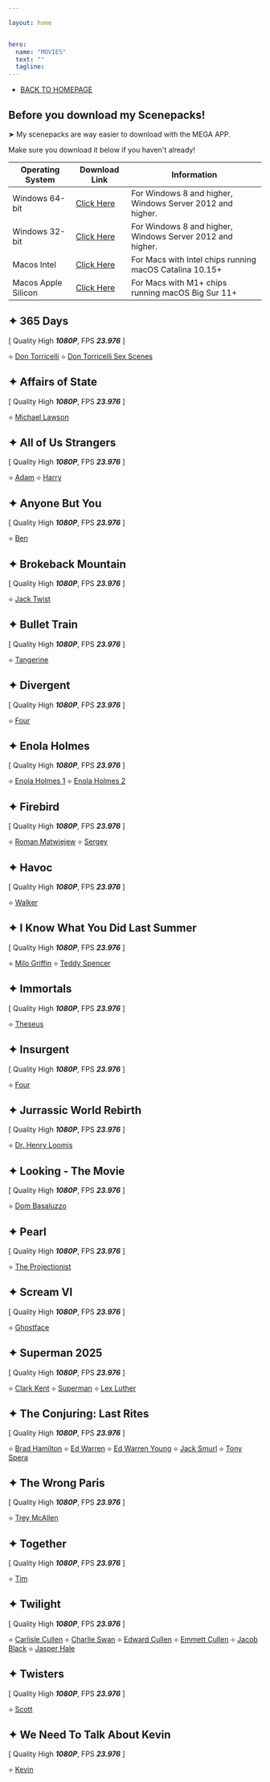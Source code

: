 ```yaml
---

layout: home


hero:
  name: "MOVIES"
  text: ""
  tagline: 
---
```


- [BACK TO HOMEPAGE](/index)

## Before you download my Scenepacks!
➤ My scenepacks are way easier to download with the MEGA APP.

Make sure you download it below if you haven't already!

| Operating System | Download Link | Information |
|---|---|---|
| Windows 64-bit | [Click Here](https://mega.nz/MEGAsyncSetup64.exe) | For Windows 8 and higher, Windows Server 2012 and higher. |
| Windows 32-bit | [Click Here](https://mega.nz/MEGAsyncSetup32.exe) | For Windows 8 and higher, Windows Server 2012 and higher. |
| Macos Intel | [Click Here](https://mega.nz/MEGAsyncSetup.dmg) | For Macs with Intel chips running macOS Catalina 10.15+ |
| Macos Apple Silicon | [Click Here](https://mega.nz/MEGAsyncSetupArm64.dmg) | For Macs with M1+ chips running macOS Big Sur 11+ |

## ✦ 365 Days
[ Quality High ___1080P___, FPS ___23.976___ ]

⟡ [Don Torricelli](https://mega.nz/file/wPI0BQ7Z#sZAq1TB6Pwpv29YKJkNeKGHAmfrKVwmRrAZ5EwCI8HU)
⟡ [Don Torricelli Sex Scenes](https://mega.nz/file/Fa5gjbqI#mTRRaHV-aLu71GLnHh4_r-WUMsKDsmFszoyRKKFxpCE)

## ✦ Affairs of State
[ Quality High ___1080P___, FPS ___23.976___ ]

⟡ [Michael Lawson](https://mega.nz/file/9awCCZCR#dIVgv7PupEM_vOObziUttjU8L52vtuFiU97Z64g9_i4)

## ✦ All of Us Strangers
[ Quality High ___1080P___, FPS ___23.976___ ]

⟡ [Adam](https://mega.nz/file/RGZVTIJY#WPN9dRFRAjG-ZJR0vJsPQ-nKgryczU9Dy8Ri0CUOQhM)
⟡ [Harry](https://mega.nz/file/kWQkzaqS#EfPudlCoLZ7D-XOpANLBiPlmzYJsrpMJ-BdSLhjvFOQ)

## ✦ Anyone But You
[ Quality High ___1080P___, FPS ___23.976___ ]

⟡ [Ben](https://mega.nz/file/gbhUnS7R#KRwfunQ1vZH9i_6vYK4S5o6oj8Lqc0EcC94vZo8OTEM)

## ✦ Brokeback Mountain
[ Quality High ___1080P___, FPS ___23.976___ ]

⟡ [Jack Twist](https://mega.nz/file/Zbh0zB6I#-0PtnF2Z5hL6jRMsVNz9fEkVlWpn1JvNdzX-6RXcakw)

## ✦ Bullet Train
[ Quality High ___1080P___, FPS ___23.976___ ]

⟡ [Tangerine](https://mega.nz/file/pXpHlISJ#e3zSh82No1ounPQMaaNDdYfz4r7uaqf3QgChFI0IDKM)

## ✦ Divergent
[ Quality High ___1080P___, FPS ___23.976___ ]

⟡ [Four](https://mega.nz/file/JTRzEYoa#AUZXhgiQka3EYx0Lmi44CJxRdMi5Sqm79F9NBqZlWBs)

## ✦ Enola Holmes
[ Quality High ___1080P___, FPS ___23.976___ ]

⟡ [Enola Holmes 1](https://mega.nz/folder/kTQRjJgJ#HCtqOV-sADtt_EHVlTZldg)
⟡ [Enola Holmes 2](https://mega.nz/folder/1D5HQZbI#tdE-eeTl809XBg66EECgvA)

## ✦ Firebird
[ Quality High ___1080P___, FPS ___23.976___ ]

⟡ [Roman Matwiejew](https://mega.nz/file/hfQVRIDZ#vn_B8lC8aLPq9_B0Zki2MfrbJ7vQ7TsK-D-PXG1AQIU)
⟡ [Sergey](https://mega.nz/file/cbAE3bRQ#bFBDS-ZWWthnuyoyIV9A4g6qBk68Xobty6F8JVfZKuQ)

## ✦ Havoc
[ Quality High ___1080P___, FPS ___23.976___ ]

⟡ [Walker](https://mega.nz/file/oeZhxKYZ#k7tY_K-mTkDHhHr5Iff_b6Zvo9Ilbc9YU4i0cRlEjxk)

## ✦ I Know What You Did Last Summer
[ Quality High ___1080P___, FPS ___23.976___ ]

⟡ [Milo Griffin](https://mega.nz/file/VSwwQIAa#K6yPqXnNOFY_C2xD4LrBMX72FGEuU6Ld6LC95J7BV-0)
⟡ [Teddy Spencer](https://mega.nz/file/MPJlWYjZ#KL0QGq42k7fTkK--WeEDRBfIULw7TN0BYd1L_qTIjhM)

## ✦ Immortals
[ Quality High ___1080P___, FPS ___23.976___ ]

⟡ [Theseus](https://mega.nz/file/BXwDwaDI#ewoZJXkVvSxugYogGWlFVUvPVb5R5Q7oQZNkot2Nc1I)

## ✦ Insurgent
[ Quality High ___1080P___, FPS ___23.976___ ]

⟡ [Four](https://mega.nz/file/xCw21RAR#5dOz5fhYAhvkfqoBqVB4vQT6ogpqAKsa_XyVdy0wGlw)

## ✦ Jurrassic World Rebirth
[ Quality High ___1080P___, FPS ___23.976___ ]

⟡ [Dr. Henry Loomis](https://mega.nz/file/cKhSTAJZ#AEIGwIMkVDP2s8VMdICHABlV1IdKJZ40q8f502Kq6WM)

## ✦ Looking - The Movie
[ Quality High ___1080P___, FPS ___23.976___ ]

⟡ [Dom Basaluzzo](https://mega.nz/file/0CxWHa5Z#OnPBFOeBLO4OKebBNvoRGuC8BePGTMRXJMak2MLTuAI)

## ✦ Pearl 
[ Quality High ___1080P___, FPS ___23.976___ ]

⟡ [The Projectionist](https://mega.nz/file/YagWGIYS#NsMkIsNY0qpnhG96wqig7vCs347lJLVaIB6PCoe8hLQ)

## ✦ Scream VI
[ Quality High ___1080P___, FPS ___23.976___ ]

⟡ [Ghostface](https://mega.nz/file/BWpgRCQT#q8E1IUOqOrnWPKf0ZVXDb_Po_as79mPTDhRdEyiXeWo)

## ✦ Superman 2025
[ Quality High ___1080P___, FPS ___23.976___ ]

⟡ [Clark Kent](https://mega.nz/file/taAR1Kqb#eEXFfh8a9sFIwk7HX6z3VOBeVb4tG4vp4yCqj-N_jyw)
⟡ [Superman](https://mega.nz/file/kPQjEQgB#gzRa-1Um-iuAob2KdJ1jjaXZyBAIiLUKJrHv5kQlP1U)
⟡ [Lex Luther](https://mega.nz/file/0GRnwRCQ#NzOjBfUIR-xq-rP-cKyaNsQyao5DIVsb09kUGI2qhGM)

## ✦ The Conjuring: Last Rites
[ Quality High ___1080P___, FPS ___23.976___ ]

⟡ [Brad Hamilton](https://mega.nz/file/gXo21CjK#WbxXZg4sIM9Mn1J3Ux9-Nw8pZ-gTf9g9H7jKK2WmLQc)
⟡ [Ed Warren](https://mega.nz/file/dXJlhJbD#AA7VFMY7mshbLCa6wbOBtPuagBCJGrEnxLqX99vrMh8)
⟡ [Ed Warren Young](https://mega.nz/file/lfAx0YaZ#0hYyera40NKCZsgRqpDdxJW0BaZbK2XDBRDwHHxOTPY)
⟡ [Jack Smurl](https://mega.nz/file/lKhniSqa#XT8uqVZiPa9XSHwn9c59uLsbBhpOr8wrOnvhL4pRuD4)
⟡ [Tony Spera](https://mega.nz/file/MfgQ0YJC#RfXCX8dhJEGm17oxpAu-Qrn_7GXwai_db7ZyHec_JIA)

## ✦ The Wrong Paris
[ Quality High ___1080P___, FPS ___23.976___ ]

⟡ [Trey McAllen](https://mega.nz/file/9WwhTAyY#RUrF-4hBKBPNlzr61NdWMdKupnTCWnEgKW9qILZXjIw)

## ✦ Together
[ Quality High ___1080P___, FPS ___23.976___ ]

⟡ [Tim](https://mega.nz/file/BfAFwBrS#eu6MlBs7WJFdOK8dcbDp8ukfO5oIiWfrekZrvN53uV8)

## ✦ Twilight
[ Quality High ___1080P___, FPS ___23.976___ ]

⟡ [Carlisle Cullen](https://mega.nz/folder/8KBmnZ4Z#a0xUnbD9nhW4N_hEGUUuOw)
⟡ [Charlie Swan](https://mega.nz/folder/RLIzwBqA#po_r3FagE1FzRmSouGUiOg)
⟡ [Edward Cullen](https://mega.nz/folder/RKYB2KKS#2pUM6YxIv-JmXxsa-vsjrg)
⟡ [Emmett Cullen](https://mega.nz/folder/YOY2GJ5S#xy5MHN_2rOenI3pVxX78sQ)
⟡ [Jacob Black](https://mega.nz/folder/EXpQUCyL#gfuVFgKT5jngpPY4GJFmRg)
⟡ [Jasper Hale](https://mega.nz/folder/tOIjELhQ#8gFBHoALM5v_6LtcZQPO6Q)

## ✦ Twisters
[ Quality High ___1080P___, FPS ___23.976___ ]

⟡ [Scott](https://mega.nz/file/lOwhTQCY#vqI-MGHPpl-5SM4wawEjZJao7XbApexI3MDmae-Q0zA)

## ✦ We Need To Talk About Kevin
[ Quality High ___1080P___, FPS ___23.976___ ]

⟡ [Kevin](https://mega.nz/file/QS5EXCDZ#89IY07hxXSqWuE3yZtJH-ViRnGxFUL2w3-8NzmPUyXw)